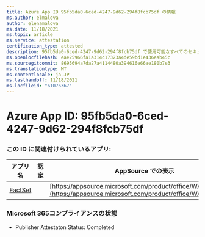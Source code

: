 ```yaml
---
title: Azure App ID 95fb5da0-6ced-4247-9d62-294f8fcb75df の情報
ms.author: elmalova
author: elenamalova
ms.date: 11/18/2021
ms.topic: article
ms.service: attestation
certification_type: attested
description: 95fb5da0-6ced-4247-9d62-294f8fcb75df で使用可能なすべてのセキュリティおよびコンプライアンス情報。
ms.openlocfilehash: eae25966fa1a314c17323a4de59bd1e436eab45c
ms.sourcegitcommit: 8695694a7da27a4114480a394616e66ae180b7e3
ms.translationtype: MT
ms.contentlocale: ja-JP
ms.lasthandoff: 11/18/2021
ms.locfileid: "61076367"
---
```

# <a name="azure-app-id-95fb5da0-6ced-4247-9d62-294f8fcb75df"></a>Azure App ID: 95fb5da0-6ced-4247-9d62-294f8fcb75df


### <a name="apps-associated-with-this-id"></a>この ID に関連付けられているアプリ:
| **アプリ名** | **認定** | **AppSource での表示** |
|--------------|---------------|-----------------------|
| [FactSet](https://docs.microsoft.com/microsoft-365-app-certification/forward/WA200002146) |  | [https://appsource.microsoft.com/product/office/WA200002146](https://appsource.microsoft.com/product/office/WA200002146) |

### <a name="microsoft-365-app-compliance-status"></a>Microsoft 365コンプライアンスの状態
- Publisher Attestaton Status: Completed
